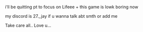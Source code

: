 i'll be quitting pt to focus on Lifeee + this game is lowk boring now 

my discord is 27._jay if u wanna talk abt smth or add me

Take care all.. Love u... 

